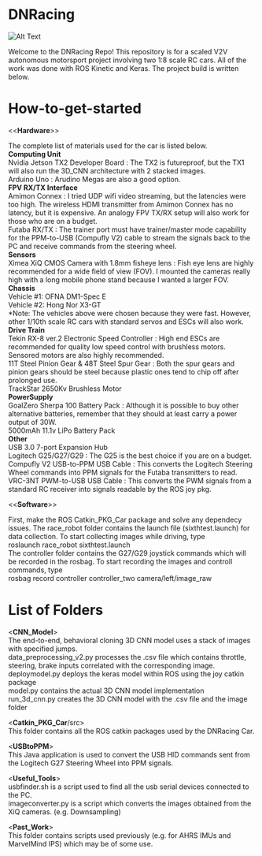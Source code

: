  # DNRacing <br />

![Alt Text](https://github.com/jessecha/DNRacing/blob/master/video.gif)

Welcome to the DNRacing Repo! This repository is for a scaled V2V autonomous motorsport project involving two 1:8 scale RC cars. All of the work was done with ROS Kinetic and Keras. The project build is written below. <br />

 # How-to-get-started <br />

<<**Hardware**>> <br />

The complete list of materials used for the car is listed below. <br />
**Computing Unit** <br />
    Nvidia Jetson TX2 Developer Board : The TX2 is futureproof, but the TX1 will also run the 3D_CNN architecture with 2 stacked images.    <br />
    Arduino Uno : Arudino Megas are also a good option.  <br />
**FPV RX/TX Interface** <br />
    Amimon Connex : I tried UDP wifi video streaming, but the latencies were too high. The wireless HDMI transmitter from Amimon Connex has no latency, but it is expensive. An analogy FPV TX/RX setup will also work for those who are on a budget. <br />
    Futaba RX/TX : The trainer port must have trainer/master mode capability for the PPM-to-USB (Compufly V2) cable to stream the signals back to the PC and receive commands from the steering wheel. <br />
**Sensors** <br />
    Ximea XiQ CMOS Camera with 1.8mm fisheye lens : Fish eye lens are highly recommended for a wide field of view (FOV). I mounted the cameras really high with a long mobile phone stand because I wanted a larger FOV.  <br />
**Chassis** <br />
    Vehicle #1: OFNA DM1-Spec E <br />
    Vehicle #2: Hong Nor X3-GT <br />
    *Note: The vehicles above were chosen because they were fast. However, other 1/10th scale RC cars with standard servos and ESCs will also work. <br />
**Drive Train**  <br />
    Tekin RX-8 ver.2 Electronic Speed Controller : High end ESCs are recommended for quality low speed control with brushless motors. Sensored motors are also highly recommended.  <br />
    11T Steel Pinion Gear & 48T Steel Spur Gear : Both the spur gears and pinion gears should be steel because plastic ones tend to chip off after prolonged use.  <br />
    TrackStar 2650Kv Brushless Motor  <br />
**PowerSupply** <br />
    GoalZero Sherpa 100 Battery Pack : Although it is possible to buy other alternative batteries, remember that they should at least carry a power output of 30W. <br />
    5000mAh 11.1v LiPo Battery Pack <br />
**Other** <br />
    USB 3.0 7-port Expansion Hub <br />	
    Logitech G25/G27/G29 : The G25 is the best choice if you are on a budget. <br />
    Compufly V2 USB-to-PPM USB Cable : This converts the Logitech Steering Wheel commands into PPM signals for the Futaba transmitters to read. <br />
    VRC-3NT PWM-to-USB USB Cable : This converts the PWM signals from a standard RC receiver into signals readable by the ROS joy pkg. <br />

<<**Software**>> <br />

First, make the ROS Catkin_PKG_Car package and solve any dependecy issues. The race_robot folder contains the launch file (sixthtest.launch) for data collection. To start collecting images while driving, type <br />
roslaunch race_robot sixthtest.launch <br />
The controller folder contains the G27/G29 joystick commands which will be recorded in the rosbag. To start recording the images and controll commands, type <br />
rosbag record controller controller_two camera/left/image_raw <br />


 # List of Folders <br />

  <**CNN_Model**> <br />
The end-to-end, behavioral cloning 3D CNN model uses a stack of images with specified jumps. <br />
data_preprocessing_v2.py processes the .csv file which contains throttle, steering, brake inputs correlated with the corresponding image. <br />
deploymodel.py deploys the keras model within ROS using the joy catkin package <br />
model.py contains the actual 3D CNN model implementation <br />
run_3d_cnn.py creates the 3D CNN model with the .csv file and the image folder <br />

  <**Catkin_PKG_Car**/src> <br />
This folder contains all the ROS catkin packages used by the DNRacing Car. <br />

  <**USBtoPPM**> <br />
This Java application is used to convert the USB HID commands sent from the Logitech G27 Steering Wheel into PPM signals.
 
  <**Useful_Tools**> <br />
usbfinder.sh is a script used to find all the usb serial devices connected to the PC. <br />
imageconverter.py is a script which converts the images obtained from the XiQ cameras. (e.g. Downsampling) <br />

  <**Past_Work**> <br />
This folder contains scripts used previously (e.g. for AHRS IMUs and MarvelMind IPS) which may be of some use. <br />


